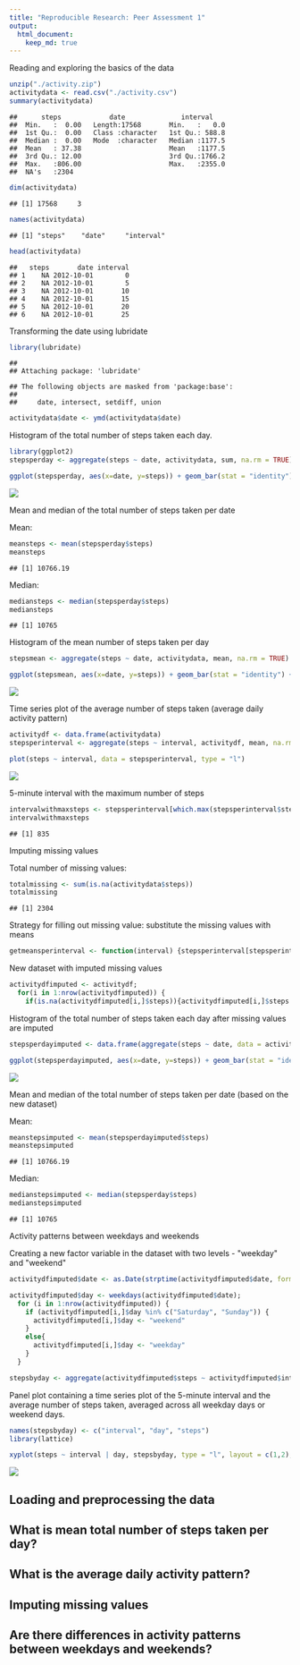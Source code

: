 ```yaml
---
title: "Reproducible Research: Peer Assessment 1"
output: 
  html_document:
    keep_md: true
---
```

Reading and exploring the basics of the data


```r
unzip("./activity.zip")
activitydata <- read.csv("./activity.csv")
summary(activitydata)
```

```
##      steps            date              interval     
##  Min.   :  0.00   Length:17568       Min.   :   0.0  
##  1st Qu.:  0.00   Class :character   1st Qu.: 588.8  
##  Median :  0.00   Mode  :character   Median :1177.5  
##  Mean   : 37.38                      Mean   :1177.5  
##  3rd Qu.: 12.00                      3rd Qu.:1766.2  
##  Max.   :806.00                      Max.   :2355.0  
##  NA's   :2304
```

```r
dim(activitydata)
```

```
## [1] 17568     3
```

```r
names(activitydata)
```

```
## [1] "steps"    "date"     "interval"
```

```r
head(activitydata)
```

```
##   steps       date interval
## 1    NA 2012-10-01        0
## 2    NA 2012-10-01        5
## 3    NA 2012-10-01       10
## 4    NA 2012-10-01       15
## 5    NA 2012-10-01       20
## 6    NA 2012-10-01       25
```

Transforming the date using lubridate


```r
library(lubridate)
```

```
## 
## Attaching package: 'lubridate'
```

```
## The following objects are masked from 'package:base':
## 
##     date, intersect, setdiff, union
```

```r
activitydata$date <- ymd(activitydata$date)
```

Histogram of the total number of steps taken each day.


```r
library(ggplot2)
stepsperday <- aggregate(steps ~ date, activitydata, sum, na.rm = TRUE)

ggplot(stepsperday, aes(x=date, y=steps)) + geom_bar(stat = "identity") + xlab("Date") + ylab("Total Steps") + ggtitle("Total Steps per Date") + theme(plot.title = element_text(hjust = 0.5))
```

![](PA1_template_files/figure-html/unnamed-chunk-3-1.png)<!-- -->

Mean and median of the total number of steps taken per date

Mean: 

```r
meansteps <- mean(stepsperday$steps)
meansteps
```

```
## [1] 10766.19
```

Median:

```r
mediansteps <- median(stepsperday$steps)
mediansteps
```

```
## [1] 10765
```

Histogram of the mean number of steps taken per day


```r
stepsmean <- aggregate(steps ~ date, activitydata, mean, na.rm = TRUE)

ggplot(stepsmean, aes(x=date, y=steps)) + geom_bar(stat = "identity") + xlab("Date") + ylab("Mean of Steps Taken per Day") + ggtitle("Mean Steps per Date") + theme(plot.title = element_text(hjust = 0.5))
```

![](PA1_template_files/figure-html/unnamed-chunk-6-1.png)<!-- -->

Time series plot of the average number of steps taken (average daily activity pattern)


```r
activitydf <- data.frame(activitydata)
stepsperinterval <- aggregate(steps ~ interval, activitydf, mean, na.rm = TRUE)

plot(steps ~ interval, data = stepsperinterval, type = "l")
```

![](PA1_template_files/figure-html/unnamed-chunk-7-1.png)<!-- -->

5-minute interval with the maximum number of steps


```r
intervalwithmaxsteps <- stepsperinterval[which.max(stepsperinterval$steps),]$interval
intervalwithmaxsteps
```

```
## [1] 835
```

Imputing missing values

Total number of missing values:

```r
totalmissing <- sum(is.na(activitydata$steps))
totalmissing
```

```
## [1] 2304
```

Strategy for filling out missing value: substitute the missing values with means


```r
getmeansperinterval <- function(interval) {stepsperinterval[stepsperinterval$interval == interval,]$steps}
```

New dataset with imputed missing values


```r
activitydfimputed <- activitydf; 
  for(i in 1:nrow(activitydfimputed)) { 
    if(is.na(activitydfimputed[i,]$steps)){activitydfimputed[i,]$steps <- getmeansperinterval(activitydfimputed[i,]$interval)}}
```

Histogram of the total number of steps taken each day after missing values are imputed


```r
stepsperdayimputed <- data.frame(aggregate(steps ~ date, data = activitydfimputed, sum))

ggplot(stepsperdayimputed, aes(x=date, y=steps)) + geom_bar(stat = "identity") + xlab("Date") + ylab("Steps Taken per Day") + ggtitle("Total Steps per Date") + theme(plot.title = element_text(hjust = 0.5))
```

![](PA1_template_files/figure-html/unnamed-chunk-12-1.png)<!-- -->

Mean and median of the total number of steps taken per date (based on the new dataset)

Mean:

```r
meanstepsimputed <- mean(stepsperdayimputed$steps)
meanstepsimputed
```

```
## [1] 10766.19
```

Median:

```r
medianstepsimputed <- median(stepsperday$steps)
medianstepsimputed
```

```
## [1] 10765
```

Activity patterns between weekdays and weekends

Creating a new factor variable in the dataset with two levels - "weekday" and "weekend"


```r
activitydfimputed$date <- as.Date(strptime(activitydfimputed$date, format = "%Y-%m-%d"))

activitydfimputed$day <- weekdays(activitydfimputed$date);
  for (i in 1:nrow(activitydfimputed)) {
    if (activitydfimputed[i,]$day %in% c("Saturday", "Sunday")) {
      activitydfimputed[i,]$day <- "weekend"
    }
    else{
      activitydfimputed[i,]$day <- "weekday"
    }
  }

stepsbyday <- aggregate(activitydfimputed$steps ~ activitydfimputed$interval + activitydfimputed$day, activitydfimputed, mean)
```

Panel plot containing a time series plot of the 5-minute interval and the average number of steps taken, averaged across all weekday days or weekend days.


```r
names(stepsbyday) <- c("interval", "day", "steps")
library(lattice)

xyplot(steps ~ interval | day, stepsbyday, type = "l", layout = c(1,2), xlab = "Interval", ylab = "Number of steps")
```

![](PA1_template_files/figure-html/unnamed-chunk-16-1.png)<!-- -->


## Loading and preprocessing the data



## What is mean total number of steps taken per day?



## What is the average daily activity pattern?



## Imputing missing values



## Are there differences in activity patterns between weekdays and weekends?
